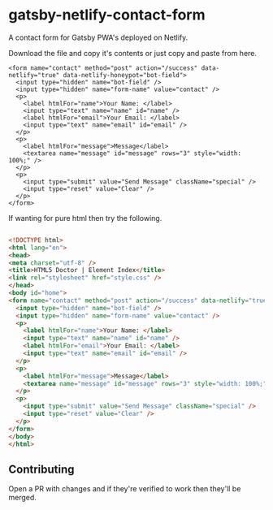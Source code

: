 # gatsby-netlify-contact-form
A contact form for Gatsby PWA's deployed on Netlify. 

Download the file and copy it's contents or just copy and paste from here.

```mdx
<form name="contact" method="post" action="/success" data-netlify="true" data-netlify-honeypot="bot-field">
  <input type="hidden" name="bot-field" />
  <input type="hidden" name="form-name" value="contact" />
  <p>
    <label htmlFor="name">Your Name: </label>
    <input type="text" name="name" id="name" />
    <label htmlFor="email">Your Email: </label>
    <input type="text" name="email" id="email" />
  </p>
  <p>
    <label htmlFor="message">Message</label>
    <textarea name="message" id="message" rows="3" style="width: 100%;" />
  </p>
  <p>
    <input type="submit" value="Send Message" className="special" />
    <input type="reset" value="Clear" />
  </p>
</form>

```

If wanting for pure html then try the following.
```html

<!DOCTYPE html>
<html lang="en">
<head>
<meta charset="utf-8" />
<title>HTML5 Doctor | Element Index</title>
<link rel="stylesheet" href="style.css" />
</head>
<body id="home">
<form name="contact" method="post" action="/success" data-netlify="true" data-netlify-honeypot="bot-field">
  <input type="hidden" name="bot-field" />
  <input type="hidden" name="form-name" value="contact" />
  <p>
    <label htmlFor="name">Your Name: </label>
    <input type="text" name="name" id="name" />
    <label htmlFor="email">Your Email: </label>
    <input type="text" name="email" id="email" />
  </p>
  <p>
    <label htmlFor="message">Message</label>
    <textarea name="message" id="message" rows="3" style="width: 100%;" />
  </p>
  <p>
    <input type="submit" value="Send Message" className="special" />
    <input type="reset" value="Clear" />
  </p>
</form>
</body>
</html>
```


## Contributing

Open a PR with changes and if they're verified to work then they'll be merged.

